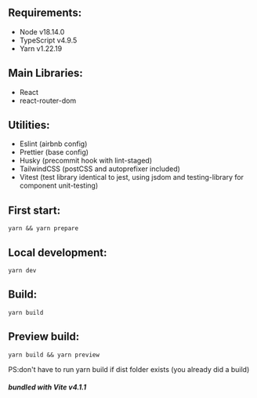 ## Requirements:

- Node v18.14.0
- TypeScript v4.9.5
- Yarn v1.22.19

## Main Libraries:

- React
- react-router-dom

## Utilities:

- Eslint (airbnb config)
- Prettier (base config)
- Husky (precommit hook with lint-staged)
- TailwindCSS (postCSS and autoprefixer included)
- Vitest (test library identical to jest, using jsdom and testing-library for component unit-testing)

## First start:
```
yarn && yarn prepare
```

## Local development:
```
yarn dev
```

## Build:
```
yarn build
```

## Preview build:
```
yarn build && yarn preview 
```
PS:don't have to run yarn build if dist folder exists (you already did a build)

##### bundled with Vite v4.1.1
